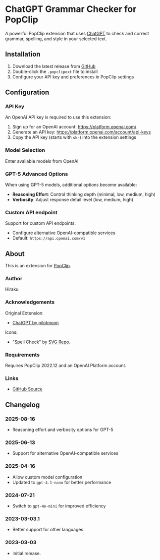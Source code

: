 # ChatGPT Grammar Checker for PopClip

A powerful PopClip extension that uses [ChatGPT](https://openai.com/blog/chatgpt) to check and correct grammar, spelling, and style in your selected text.

## Installation

1. Download the latest release from [GitHub](https://github.com/hirakujira/ChatGPT-Grammar-Check-PopClip-Extension)
2. Double-click the `.popclipext` file to install
3. Configure your API key and preferences in PopClip settings

## Configuration

### API Key

An OpenAI API key is required to use this extension:

1. Sign up for an OpenAI account: <https://platform.openai.com/>
2. Generate an API key: <https://platform.openai.com/account/api-keys>
3. Copy the API key (starts with `sk-`) into the extension settings

### Model Selection

Enter available models from OpenAI

### GPT-5 Advanced Options

When using GPT-5 models, additional options become available:
- **Reasoning Effort**: Control thinking depth (minimal, low, medium, high)
- **Verbosity**: Adjust response detail level (low, medium, high)

### Custom API endpoint

Support for custom API endpoints:
- Configure alternative OpenAI-compatible services
- Default: `https://api.openai.com/v1`

## About

This is an extension for [PopClip](https://pilotmoon.com/popclip/).

### Author

Hiraku

### Acknowledgements

Original Extension:

- [ChatGPT by pilotmoon](https://github.com/pilotmoon/PopClip-Extensions/tree/master/source/ChatGPT.popclipext)

Icons:

- "Spell Check" by [SVG Repo](https://www.svgrepo.com/).

### Requirements

Requires PopClip 2022.12 and an OpenAI Platform account.

### Links

- [GitHub Source](https://github.com/hirakujira/ChatGPT-Grammar-Check-PopClip-Extension)

## Changelog

### 2025-08-16
- Reasoning effort and verbosity options for GPT-5

### 2025-06-13
- Support for alternative OpenAI-compatible services

### 2025-04-16
- Allow custom model configuration
- Updated to `gpt-4.1-nano` for better performance

### 2024-07-21
- Switch to `gpt-4o-mini` for improved efficiency

### 2023-03-03.1
- Better support for other languages.

### 2023-03-03
- Initial release.
